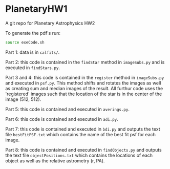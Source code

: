 # PlanetaryHW1
A git repo for Planetary Astrophysics HW2

To generate the pdf's run:

```bash
source exeCode.sh
```

Part 1: data is in `calfits/`.

Part 2: this code is contained in the `findStar` method in `imageSubs.py` and is executed in `findStars.py`.

Part 3 and 4: this code is contained in the `register` method in `imageSubs.py` and executed in `psf.py`. This method shifts and rotates the images as well as creating sum and median images of the result. All furthur code uses the 'registered' images such that the location of the star is in the center of the image (512, 512).

Part 5: this code is contained and executed in `averings.py`.

Part 6: this code is contained and executed in `adi.py`.

Part 7: this code is contained and executed in `bdi.py` and outputs the text file `bestFitPSF.txt` which contains the name of the best fit psf for each image.

Part 8: this code is contained and executed in `findObjects.py` and outputs the text file `objectPositions.txt` which contains the locations of each object as well as the relative astrometry (r, PA).
